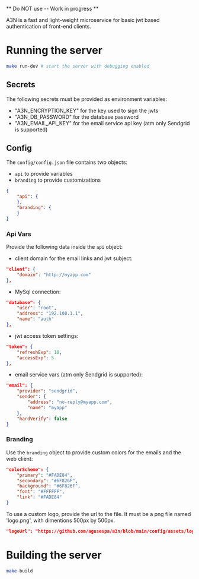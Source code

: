 ** Do NOT use -- Work in progress **

A3N is a fast and light-weight microservice for basic jwt based authentication of front-end clients.

# Running the server
```sh
make run-dev # start the server with debugging enabled
```
## Secrets
The following secrets must be provided as environment variables:
- "A3N_ENCRYPTION_KEY" for the key used to sign the jwts
- "A3N_DB_PASSWORD" for the database password
- "A3N_EMAIL_API_KEY" for the email service api key (atm only Sendgrid is supported)

## Config
The `config/config.json` file contains two objects:
- `api` to provide variables
- `branding` to provide customizations
```json
{
    "api": {
    },
    "branding": {
    }
}
```
### Api Vars
Provide the following data inside the `api` object:
- client domain for the email links and jwt subject:
```json
"client": {
    "domain": "http://myapp.com"
},
```
- MySql connection:
```json
"database": {
    "user": "root",
    "address": "192.108.1.1",
    "name": "auth"
},
```
- jwt access token settings:
```json
"token": {
    "refreshExp": 10,
    "accessExp": 5
},
```
- email service vars (atm only Sendgrid is supported):
```json
"email": {
    "provider": "sendgrid",
    "sender": {
        "address": "no-reply@myapp.com",
        "name": "myapp"
    },
    "hardVerify": false
}
```

### Branding
Use the `branding` object to provide custom colors for the emails and the web client:
```json
"colorScheme": {
    "primary": "#FADE84",
    "secondary": "#6F826F",
    "background": "#6F826F",
    "font": "#FFFFFF",
    "link": "#FADE84"
}
```
To use a custom logo, provide the url to the file. It must be a png file named 'logo.png', with dimentions 500px by 500px.
```json
"logoUrl": "https://github.com/agusespa/a3n/blob/main/config/assets/logo.png?raw=true"
```

# Building the server
```sh
make build
```
